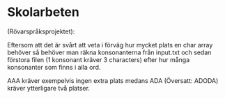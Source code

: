 # Skolarbeten

(Rövarspråksprojektet):

Eftersom att det är svårt att veta i förväg hur mycket plats en char array behöver så behöver man räkna konsonanterna från input.txt och sedan förstora filen (1 konsonant kräver 3 characters) efter hur många konsonanter som finns i alla ord.  

AAA kräver exempelvis ingen extra plats medans ADA (Översatt: ADODA) kräver ytterligare två platser.
